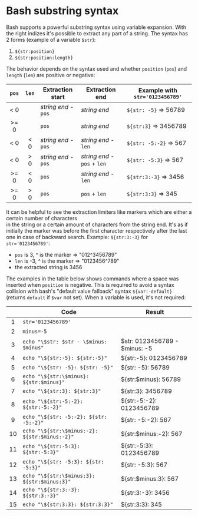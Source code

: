 # Bash substring syntax

Bash supports a powerful substring syntax using variable expansion. With the right indizes it's possible to extract
any part of a string. The syntax has 2 forms (example of a variable `$str`):
1. `${str:position}`
2. `${str:position:length}` 

The behavior depends on the syntax used and whether `position` (`pos`) and `length` (`len`) are positive or negative:

| `pos` | `len`  | Extraction start     | Extraction end               | Example with `str='0123456789'`
|:-----:|:------:| -------------------- | ---------------------------- | -----------------------------
| < 0   |        | *string end* - `pos` | *string end*                 | `${str: -5}` => 56789
| >= 0  |        | `pos`                | *string end*                 | `${str:3}` => 3456789
| < 0   | < 0    | *string end* - `pos` | *string end* - `len`         | `${str: -5:-2}` => 567
| < 0   | > 0    | *string end* - `pos` | *string end* - `pos` + `len` | `${str: -5:3}` =>  567
| >= 0  | < 0    | `pos`                | *string end* - `len`         | `${str:3:-3}` => 3456
| >= 0  | > 0    | `pos`                | `pos` + `len`                | `${str:3:3}` => 345

It can be helpful to see the extraction limiters like markers which are either a certain number of characters   
in the string or a certain amount of characters from the string end. It's as if initially the marker was before the 
first character respectively after the last one in case of backward search. 
Example: `${str:3:-3}` for `str='0123456789'`: 
- `pos` is 3, ^ is the marker => "012^3456789"
- `len` is -3, ^ is the marker => "0123456^789"
- the extracted string is 3456 

The examples in the table below shows commands where a space was inserted when `position` is negative. This is required to avoid a 
syntax collision with bash's "default value fallback" syntax `${var:-default}` (returns `default` if `$var` not set). When a variable is
used, it's not required:

|     |                      Code                     |                     Result           
|:---:| --------------------------------------------- | -------------------------------------
| 1   | `str='0123456789'`                            |
| 2   | `minus=-5`                                    |
| 3   | `echo "\$str: $str - \$minus: $minus"`        | $str: 0123456789 - $minus: -5
| 4   | `echo "\${str:-5}: ${str:-5}"`                | ${str:-5}: 0123456789
| 5   | `echo "\${str: -5}: ${str: -5}"`              | ${str: -5}: 56789
| 6   | `echo "\${str:\$minus}: ${str:$minus}"`       | ${str:$minus}: 56789
| 7   | `echo "\${str:3}: ${str:3}"`                  | ${str:3}: 3456789
| 8   | `echo "\${str:-5:-2}: ${str:-5:-2}"`          | ${str:-5:-2}: 0123456789
| 9   | `echo "\${str: -5:-2}: ${str: -5:-2}"`        | ${str: -5:-2}: 567
| 10  | `echo "\${str:\$minus:-2}: ${str:$minus:-2}"` | ${str:$minus:-2}: 567
| 11  | `echo "\${str:-5:3}: ${str:-5:3}"`            | ${str:-5:3}: 0123456789
| 12  | `echo "\${str: -5:3}: ${str: -5:3}"`          | ${str: -5:3}: 567
| 13  | `echo "\${str:\$minus:3}: ${str:$minus:3}"`   | ${str:$minus:3}: 567
| 14  | `echo "\${str:3:-3}: ${str:3:-3}"`            | ${str:3:-3}: 3456
| 15  | `echo "\${str:3:3}: ${str:3:3}"`              | ${str:3:3}: 345
